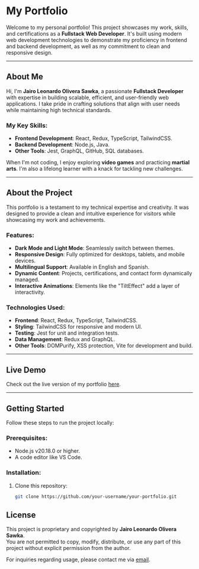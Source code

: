 # **My Portfolio**

Welcome to my personal portfolio! This project showcases my work, skills, and certifications as a **Fullstack Web Developer**. It's built using modern web development technologies to demonstrate my proficiency in frontend and backend development, as well as my commitment to clean and responsive design.

---

## **About Me**

Hi, I'm **Jairo Leonardo Olivera Sawka**, a passionate **Fullstack Developer** with expertise in building scalable, efficient, and user-friendly web applications. I take pride in crafting solutions that align with user needs while maintaining high technical standards.

### **My Key Skills**:
- **Frontend Development**: React, Redux, TypeScript, TailwindCSS.
- **Backend Development**: Node.js, Java.
- **Other Tools**: Jest, GraphQL, GitHub, SQL databases.

When I'm not coding, I enjoy exploring **video games** and practicing **martial arts**. I'm also a lifelong learner with a knack for tackling new challenges.

---

## **About the Project**

This portfolio is a testament to my technical expertise and creativity. It was designed to provide a clean and intuitive experience for visitors while showcasing my work and achievements.

### **Features**:
- **Dark Mode and Light Mode**: Seamlessly switch between themes.
- **Responsive Design**: Fully optimized for desktops, tablets, and mobile devices.
- **Multilingual Support**: Available in English and Spanish.
- **Dynamic Content**: Projects, certifications, and contact form dynamically managed.
- **Interactive Animations**: Elements like the "TiltEffect" add a layer of interactivity.

### **Technologies Used**:
- **Frontend**: React, Redux, TypeScript, TailwindCSS.
- **Styling**: TailwindCSS for responsive and modern UI.
- **Testing**: Jest for unit and integration tests.
- **Data Management**: Redux and GraphQL.
- **Other Tools**: DOMPurify, XSS protection, Vite for development and build.

---

## **Live Demo**

Check out the live version of my portfolio [here](#).

---

## **Getting Started**

Follow these steps to run the project locally:

### **Prerequisites**:
- Node.js v20.18.0 or higher.
- A code editor like VS Code.

### **Installation**:
1. Clone this repository:
   ```bash
   git clone https://github.com/your-username/your-portfolio.git

## License

This project is proprietary and copyrighted by **Jairo Leonardo Olivera Sawka**.  
You are not permitted to copy, modify, distribute, or use any part of this project without explicit permission from the author.

For inquiries regarding usage, please contact me via [email](mailto:leonardo.sawka@gmail.com).
